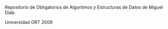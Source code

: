 Repositorio de Obligatorios de Algoritmos y Estructuras de Datos de Miguel Diab.

Universidad ORT 2009